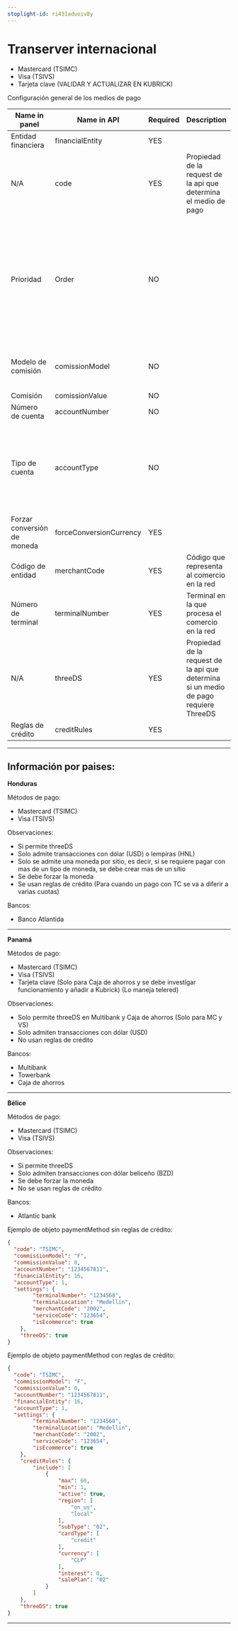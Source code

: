 ```yaml
---
stoplight-id: ri431aduoiv8y
---
```


# Transerver internacional

- Mastercard (TSIMC)
- Visa (TSIVS)
- Tarjeta clave (VALIDAR Y ACTUALIZAR EN KUBRICK)

Configuración general de los medios de pago

| Name in panel | Name in API | Required  | Description | Example | Observations |
| ------------- | ----------- | --------- | ----------- | ------- | ------------ |
| Entidad financiera | financialEntity | YES |  | 16 |  |
| N/A| code | YES | Propiedad de la request de la api que determina el medio de pago |TSIVS|
| Prioridad | Order | NO | | 2 | Indica la prioridad que se tiene en caso de que exita la misma franquicia pero de diferentes redes procesadoras, es decir, si se tiene AMEX de redeban y credibanco, la que tenga la priodidad 1 es la que va a intentar procesar primero la transacción. |
| Modelo de comisión | comissionModel | NO |  | F | Sus valores posibles son F y P , donde F representa Valor Fijo y P representa  Valor en Porcentaje |
| Comisión | comissionValue | NO |  | 2.5 |  |
| Número de cuenta | accountNumber | NO | | 26546 |  |
| Tipo de cuenta | accountType | NO | | 2 | Sus valores posibles son 1, 2 y 3, donde  1 representa SAVINGS(Ahorros), 2 representa  CURRENT(Corriente), y 3 representa CREDIT CARD(Tarjeta de crédito) |
| Forzar conversión de moneda | forceConversionCurrency | YES |  | HNL | En la request, este atributo se envía dentro del objeto "settings" | 
| Código de entidad | merchantCode | YES | Código que representa al comercio en la red | 2002 | En la request, este atributo se envía dentro del objeto "settings" | 
| Número de terminal | terminalNumber | YES | Terminal en la que procesa el comercio en la red | 1234568 | En la request, este atributo se envía dentro del objeto "settings" |
| N/A | threeDS | YES | Propiedad de la request de la api que determina si un medio de pago requiere ThreeDS | true |  | 
| Reglas de crédito | creditRules | YES ||| [example](reference/Kubrick.json/components/schemas/creditRules) || 

---------------------------------------------------

## Información por paises:

**Honduras**

Métodos de pago:

- Mastercard (TSIMC)
- Visa (TSIVS)

Observaciones:

- Si permite threeDS
- Solo admite transacciones con dólar (USD) o lempiras (HNL)
- Solo se admite una moneda por sitio, es decir, si se requiere pagar con mas de un tipo de moneda, se debe crear mas de un sitio
- Se debe forzar la moneda
- Se usan reglas de crédito (Para cuando un pago con TC se va a diferir a varias cuotas)

Bancos:

- Banco Atlantida

---------------------------------------------------

**Panamá**

Métodos de pago:

- Mastercard (TSIMC)
- Visa (TSIVS)
- Tarjeta clave (Solo para Caja de ahorros y se debe investigar funcionamiento y añadir a Kubrick) (Lo maneja telered)

Observaciones:

- Solo permite threeDS en Multibank y Caja de ahorros (Solo para MC y VS)
- Solo admiten transacciones con dólar (USD)
- No usan reglas de crédito 

Bancos:
 
- Multibank
- Towerbank
- Caja de ahorros

---------------------------------------------------

**Bélice**

Métodos de pago:

- Mastercard (TSIMC)
- Visa (TSIVS)

Observaciones:

- Si permite threeDS
- Solo admiten transacciones con dólar beliceño (BZD)
- Se debe forzar la moneda
- No se usan reglas de crédito

Bancos:

- Atlantic bank

Ejemplo de objeto paymentMethod sin reglas de crédito:

```json
{
  "code": "TSIMC",
  "commissionModel": "F",
  "commissionValue": 0,
  "accountNumber": "1234567811",
  "financialEntity": 16,
  "accountType": 1,
  "settings": {
        "terminalNumber": "1234568",
        "terminalLocation": "Medellin",
        "merchantCode": "2002",
        "serviceCode": "123654",
        "isEcommerce": true
    },
    "threeDS": true
}
```

Ejemplo de objeto paymentMethod con reglas de crédito:

```json
{
  "code": "TSIMC",
  "commissionModel": "F",
  "commissionValue": 0,
  "accountNumber": "1234567811",
  "financialEntity": 16,
  "accountType": 1,
  "settings": {
        "terminalNumber": "1234568",
        "terminalLocation": "Medellin",
        "merchantCode": "2002",
        "serviceCode": "123654",
        "isEcommerce": true
    },
    "creditRules": {
        "include": [
            {
                "max": 60,
                "min": 1,
                "active": true,
                "region": [
                    "on_us",
                    "local"
                ],
                "subType": "02",
                "cardType": [
                    "credit"
                ],
                "currency": [
                    "CLP"
                ],
                "interest": 0,
                "salePlan": "02"
            }
        ]
    },
    "threeDS": true
}
```
------------------------------------------------------

